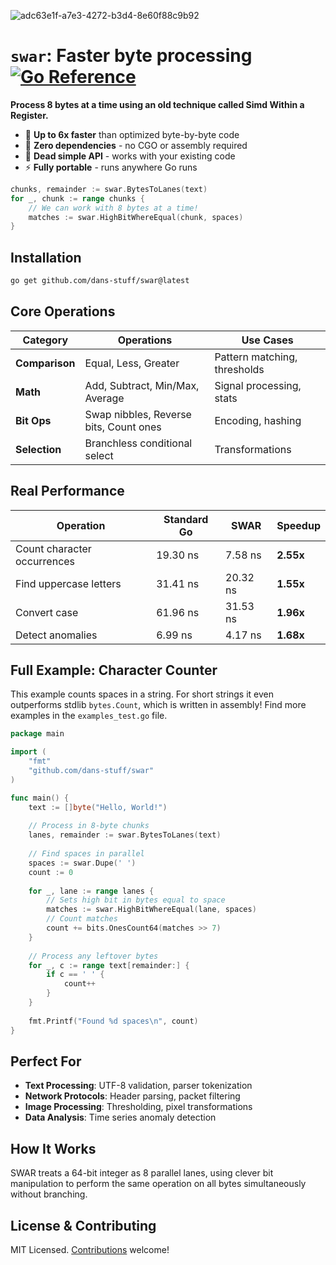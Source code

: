 ![adc63e1f-a7e3-4272-b3d4-8e60f88c9b92](https://github.com/user-attachments/assets/3a6af901-d95e-46eb-9c1c-9d395fea8739)

# `swar`: Faster byte processing [![Go Reference](https://pkg.go.dev/badge/github.com/dans-stuff/swar.svg)](https://pkg.go.dev/github.com/dans-stuff/swar) 

**Process 8 bytes at a time using an old technique called Simd Within a Register.**

- 🚀 **Up to 6x faster** than optimized byte-by-byte code
- 🔌 **Zero dependencies** - no CGO or assembly required
- 🧩 **Dead simple API** - works with your existing code
- ⚡ **Fully portable** - runs anywhere Go runs

```go
chunks, remainder := swar.BytesToLanes(text)
for _, chunk := range chunks {
    // We can work with 8 bytes at a time!
    matches := swar.HighBitWhereEqual(chunk, spaces)
}
```

## Installation

```bash
go get github.com/dans-stuff/swar@latest
```

## Core Operations

| Category | Operations | Use Cases |
|----------|------------|-----------|
| **Comparison** | Equal, Less, Greater | Pattern matching, thresholds |
| **Math** | Add, Subtract, Min/Max, Average | Signal processing, stats |
| **Bit Ops** | Swap nibbles, Reverse bits, Count ones | Encoding, hashing |
| **Selection** | Branchless conditional select | Transformations |

## Real Performance

| Operation | Standard Go | SWAR | Speedup |
|-----------|-------------|------|---------|
| Count character occurrences | 19.30 ns | 7.58 ns | **2.55x** |
| Find uppercase letters | 31.41 ns | 20.32 ns | **1.55x** |
| Convert case | 61.96 ns | 31.53 ns | **1.96x** |
| Detect anomalies | 6.99 ns | 4.17 ns | **1.68x** |

## Full Example: Character Counter

This example counts spaces in a string. For short strings it even outperforms stdlib `bytes.Count`, which is written in assembly! Find more examples in the `examples_test.go` file.

```go
package main

import (
    "fmt"
    "github.com/dans-stuff/swar"
)

func main() {
    text := []byte("Hello, World!")
    
    // Process in 8-byte chunks
    lanes, remainder := swar.BytesToLanes(text)
    
    // Find spaces in parallel
    spaces := swar.Dupe(' ')
    count := 0
    
    for _, lane := range lanes {
        // Sets high bit in bytes equal to space
        matches := swar.HighBitWhereEqual(lane, spaces)
        // Count matches
        count += bits.OnesCount64(matches >> 7)
    }
    
    // Process any leftover bytes
    for _, c := range text[remainder:] {
        if c == ' ' {
            count++
        }
    }
    
    fmt.Printf("Found %d spaces\n", count)
}
```

## Perfect For

- **Text Processing**: UTF-8 validation, parser tokenization
- **Network Protocols**: Header parsing, packet filtering
- **Image Processing**: Thresholding, pixel transformations
- **Data Analysis**: Time series anomaly detection

## How It Works

SWAR treats a 64-bit integer as 8 parallel lanes, using clever bit manipulation to perform the same operation on all bytes simultaneously without branching.

## License & Contributing

MIT Licensed. [Contributions](CONTRIBUTING.md) welcome!
